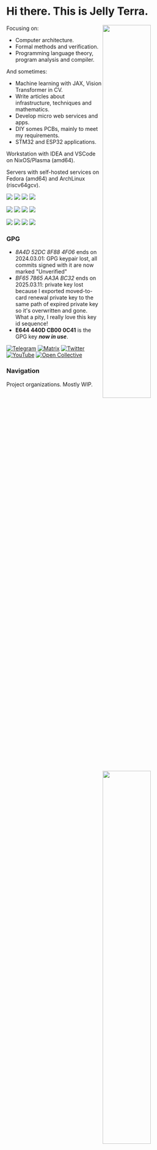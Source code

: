 # Hi there. This is Jelly Terra.

<a href="https://www.jellyterra.com"><img align="right" width="50%" src="https://github-readme-stats.vercel.app/api?username=jellyterra&hide=prs"/></a>

Focusing on:

- Computer architecture.
- Formal methods and verification.
- Programming language theory, program analysis and compiler.

<a href="https://wakatime.com/@jellyterra"><img align="right" width="50%" src="https://github-readme-stats.vercel.app/api/wakatime?username=jellyterra&api_domain=wakapi.jellyterra.com&theme=nightowl&layout=compact&custom_title=Wakatime%20in%20last%207%20days"/></a>

And sometimes:

- Machine learning with JAX, Vision Transformer in CV.
- Write articles about infrastructure, techniques and mathematics.
- Develop micro web services and apps.
- DIY somes PCBs, mainly to meet my requirements.
- STM32 and ESP32 applications.

Workstation with IDEA and VSCode on NixOS/Plasma (amd64).

Servers with self-hosted services on Fedora (amd64) and ArchLinux (riscv64gcv).

![](https://img.shields.io/badge/NixOS%20Linux-5277C3.svg?style=for-the-badge&logo=NixOS&logoColor=white)
![](https://img.shields.io/badge/KDE%20Plasma-1C94EB.svg?style=for-the-badge&logo=KDE&logoColor=white)
![](https://img.shields.io/badge/VSCodium-1C94EB.svg?style=for-the-badge&logo=VSCodium&logoColor=white)
![](https://img.shields.io/badge/IntelliJ%20IDEA-EA3C6B.svg?style=for-the-badge&logo=IntelliJIDEA&logoColor=white)

![](https://img.shields.io/badge/ArchLinux-1793D1.svg?style=for-the-badge&logo=ArchLinux&logoColor=white)
![](https://img.shields.io/badge/Fedora-51A2DA.svg?style=for-the-badge&logo=Fedora&logoColor=white)
![](https://img.shields.io/badge/Cloudflare-F38020.svg?style=for-the-badge&logo=Cloudflare&logoColor=white)
![](https://img.shields.io/badge/Redis-FF4438.svg?style=for-the-badge&logo=Redis&logoColor=white)

![](https://img.shields.io/badge/Xilinx%20Zynq-000000.svg?style=for-the-badge&logo=AMD&logoColor=white&logoSize=auto)
![](https://img.shields.io/badge/RISCV-283272.svg?style=for-the-badge&logo=RISC-V&logoColor=f5b213)
![](https://img.shields.io/badge/STM32-03234B.svg?style=for-the-badge&logo=STMicroelectronics&logoColor=white)
![](https://img.shields.io/badge/ESP32-E7352C.svg?style=for-the-badge&logo=Espressif&logoColor=white)

### GPG

- *8A4D 52DC 8F88 4F06* ends on 2024.03.01: GPG keypair lost, all commits signed with it are now marked "Unverified"
- *BF65 7865 AA3A BC32* ends on 2025.03.11: private key lost because I exported moved-to-card renewal private key to the same path of expired private key so it's overwritten and gone. What a pity, I really love this key id sequence!
- **E644 440D CB00 0C41** is the GPG key ***now in use***.

[![Telegram](https://img.shields.io/badge/Telegram-26A5E4.svg?style=for-the-badge&logo=Telegram&logoColor=white)](https://get.jellyterra.com/url/p/telegram)
[![Matrix](https://img.shields.io/badge/Matrix-000000.svg?style=for-the-badge&logo=Element&logoColor=white)](https://get.jellyterra.com/url/p/matrix)
[![Twitter](https://img.shields.io/badge/Twitter-1D9BF0.svg?style=for-the-badge&logo=X&logoColor=white)](https://twitter.com/jellyterra)
[![YouTube](https://img.shields.io/badge/YouTube-FF0000.svg?style=for-the-badge&logo=YouTube&logoColor=white)](https://www.youtube.com/channel/UC_zuyydHhKA7AGrn4Sc1QeA)
[![Open Collective](https://img.shields.io/badge/Open%20Collective-7FADF2.svg?style=for-the-badge&logo=OpenCollective&logoColor=white)](https://opencollective.com/jellyterra)

### Navigation

Project organizations. Mostly WIP.

| Name                                              | Description                            |
|---------------------------------------------------|----------------------------------------|
| [LangVM](https://github.com/langvm)               | Compiler infrastructure                |
| [JetERA](https://github.com/jetera-creative)      | Circuit board designs                  |
| [Symonarch](https://github.com/symonarch)         | Hardware designs                       |
| [Circuitrus](https://github.com/circuitrus)       | EDA                                    |
| [Holiday Paint](https://github.com/paint-board)   | Public canvas                          | 
| [AutoDNS](https://github.com/autodns)             | Centralized DNS management (released)  | 
| [Dashanalytics](https://github.com/dashanalytics) | Web traffic analysis (released)        | 
| [Pagine](https://github.com/webpagine)            | Web generator (released and archived)  |

### Timeline

[These](https://www.jellyterra.com/#bookshelf) are the paper books I own below, which may reflect what I am intersted in different periods.

My reading has switched to e-books in **shadow libraries** to save costs since 2023.

- 📖 [ISBN](https://isbnsearch.org/isbn/9787115290366) 2017 Programming in Go
- 📖 [ISBN](https://isbnsearch.org/isbn/9787115452511) 2017 Concurrent Programming Practices in Go
- 📖 [ISBN](https://isbnsearch.org/isbn/9787115130228) 2018 C Primer Plus (5th Edition)<br/>^ primary school graduation gift from my teacher Zhang
- 📖 [ISBN](https://isbnsearch.org/isbn/9787111421900) 2018 Understainding the JVM: Advanced Features and Best Practices (2nd Edition)
- 📖 [ISBN](https://isbnsearch.org/isbn/9787508353944) 2018 Understanding the Linux Kernel (3rd Edition)
- 📖 [ISBN](https://isbnsearch.org/isbn/9787302231578) 2019 Electronic Circuit Design from Scratch (2nd Edition)<br/>^ gift from [@lizhirui](https://github.com/lizhirui) and his employer Wan
- 📖 [ISBN](https://isbnsearch.org/isbn/9787111575115) 2019 OpenGL Programming Guide (9th Edition)
- 📖 [ISBN](https://isbnsearch.org/isbn/9787111251217) 2019 Compilers: Principles, Techniques and Tools (2nd Edition)
- 📖 [ISBN](https://isbnsearch.org/isbn/9787121246142) 2020 Computer Graphics with OpenGL (4th Edition)
- 📖 [ISBN](https://isbnsearch.org/isbn/9787508386980) 2020 Tomcat: The Definitive Guide (2nd Edition)
- 📖 [ISBN](https://isbnsearch.org/isbn/9787121315589) 2021 PCB Design Techniques and Practices (3rd Edition)
- 📖 [ISBN](https://isbnsearch.org/isbn/9787111544937) 2022 Computer Systems: A Programmer's Perspective (3rd Edition)
- 📖 [ISBN](https://isbnsearch.org/isbn/9787111631972) 2022 Gettings started with LLVM core libraries
- 📖 [ISBN](https://isbnsearch.org/isbn/9787111652144) 2023 Computer Organization and Design: The Hardware/Software Interface, RISC-V Edition (5th Edition)
- 📖 [ISBN](https://isbnsearch.org/isbn/9787115565693) 2024 Computer Architecture: A Quantitative Approach (6th Edition)
- 📖 [ISBN](https://isbnsearch.org/isbn/9787111697404) 2024 Pratical Foundations for Programming Languages (2nd Edition)
- 📖 [ISBN](https://isbnsearch.org/isbn/9787308249591) 2024 RISC-V CPU Chip Design: Xiangshan Sourcecode Profiling<br/>^ got on the **RISC-V Summit China 2024** Day 2 activity **Xiangshan Tutorial**
- 📖 [ISBN](https://isbnsearch.org/isbn/9787111302872) 2025 Database System Implementation (2nd Edition)

> All history of my past GitHub activities during 2017-2020 is lost due to account deletion.

Life is short, is not enough to do many things.
But I hope my life to be fulfilling and my visions about technologies and society to become true.

<a href="https://wakatime.com/@jellyterra"><img width="50%" src="https://github-readme-stats.vercel.app/api/wakatime?username=jellyterra&theme=nightowl&layout=compact&custom_title=Wakatime%20since%202024.03.10"/></a>
